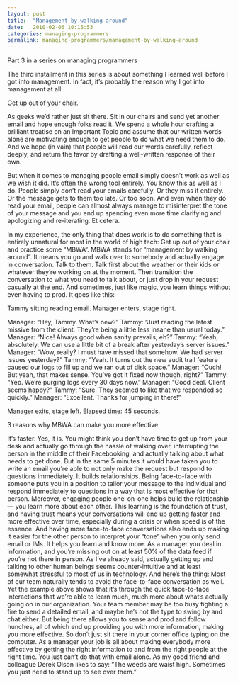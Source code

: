 ```yaml
---
layout: post
title:  "Management by walking around"
date:   2010-02-06 10:15:53
categories: managing-programmers
permalink: managing-programmers/management-by-walking-around
---
```

Part 3 in a series on managing programmers

The third installment in this series is about something I learned well before I got into management. In fact, it’s probably the reason why I got into management at all:

Get up out of your chair.

As geeks we’d rather just sit there. Sit in our chairs and send yet another email and hope enough folks read it. We spend a whole hour crafting a brilliant treatise on an Important Topic and assume that our written words alone are motivating enough to get people to do what we need them to do. And we hope (in vain) that people will read our words carefully, reflect deeply, and return the favor by drafting a well-written response of their own.

But when it comes to managing people email simply doesn’t work as well as we wish it did. It’s often the wrong tool entirely. You know this as well as I do. People simply don’t read your emails carefully. Or they miss it entirely. Or the message gets to them too late. Or too soon. And even when they do read your email, people can almost always manage to misinterpret the tone of your message and you end up spending even more time clarifying and apologizing and re-iterating. Et cetera.

In my experience, the only thing that does work is to do something that is entirely unnatural for most in the world of high tech: Get up out of your chair and practice some “MBWA“. MBWA stands for “management by walking around“. It means you go and walk over to somebody and actually engage in conversation. Talk to them. Talk first about the weather or their kids or whatever they’re working on at the moment. Then transition the conversation to what you need to talk about, or just drop in your request casually at the end. And sometimes, just like magic, you learn things without even having to prod. It goes like this:

Tammy sitting reading email. Manager enters, stage right.

Manager: “Hey, Tammy. What’s new?”
Tammy: “Just reading the latest missive from the client. They’re being a little less insane than usual today.”
Manager: “Nice! Always good when sanity prevails, eh?”
Tammy: “Yeah, absolutely. We can use a little bit of a break after yesterday’s server issues.”
Manager: “Wow, really? I must have missed that somehow. We had server issues yesterday?”
Tammy: “Yeah. It turns out the new audit trail feature caused our logs to fill up and we ran out of disk space.”
Manager: “Ouch! But yeah, that makes sense. You’ve got it fixed now though, right?”
Tammy: “Yep. We’re purging logs every 30 days now.”
Manager: “Good deal. Client seems happy?”
Tammy: “Sure. They seemed to like that we responded so quickly.”
Manager: “Excellent. Thanks for jumping in there!”

Manager exits, stage left. Elapsed time: 45 seconds.

3 reasons why MBWA can make you more effective

It’s faster. Yes, it is. You might think you don’t have time to get up from your desk and actually go through the hassle of walking over, interrupting the person in the middle of their Facebooking, and actually talking about what needs to get done. But in the same 5 minutes it would have taken you to write an email you’re able to not only make the request but respond to questions immediately.
It builds relationships. Being face-to-face with someone puts you in a position to tailor your message to the individual and respond immediately to questions in a way that is most effective for that person. Moreover, engaging people one-on-one helps build the relationship — you learn more about each other. This learning is the foundation of trust, and having trust means your conversations will end up getting faster and more effective over time, especially during a crisis or when speed is of the essence. And having more face-to-face conversations also ends up making it easier for the other person to interpret your “tone” when you only send email or IMs.
It helps you learn and know more. As a manager you deal in information, and you’re missing out on at least 50% of the data feed if you’re not there in person. As I’ve already said, actually getting up and talking to other human beings seems counter-intuitive and at least somewhat stressful to most of us in technology. And here’s the thing: Most of our team naturally tends to avoid the face-to-face conversation as well. Yet the example above shows that it’s through the quick face-to-face interactions that we’re able to learn much, much more about what’s actually going on in our organization. Your team member may be too busy fighting a fire to send a detailed email, and maybe he’s not the type to swing by and chat either. But being there allows you to sense and prod and follow hunches, all of which end up providing you with more information, making you more effective.
So don’t just sit there in your corner office typing on the computer. As a manager your job is all about making everybody more effective by getting the right information to and from the right people at the right time. You just can’t do that with email alone. As my good friend and colleague Derek Olson likes to say: “The weeds are waist high. Sometimes you just need to stand up to see over them.”
